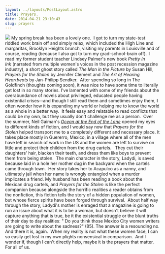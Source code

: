 ```yaml
---
layout: ../layouts/PostLayout.astro
title: Prayers. 
date: 2014-04-21 23:10:43
slug: prayers
---
```


[![](http://akindoflibrary.com/wp-content/uploads/2014/04/prayers-203x300.jpg)](http://akindoflibrary.com/wp-content/uploads/2014/04/prayers.jpg) My spring break has been a lovely one.  I got to turn my state-test riddled work brain off and simply relax, which included the High Line and margaritas, Brooklyn Heights brunch, visiting my parents in Louisville and of course, reading (because I also got to turn my grad-school-brain off).  I read my former student teacher Lindsey Palmer's new book _Pretty In Ink_ (narrated from multiple women's voices in the post recession magazine industry), a short ghost story called _The Man in the Picture_ by Susan Hill, _Prayers for the Stolen_ by Jennifer Clement and _The Art of Hearing Heartbeats_ by Jan-Philipp Sendker.  After spending so long in The Goldfinch (thoughts coming soon), it was nice to have some time to literally get lost in so many stories. I've lamented with some of my friends about the overabundance of novels about privileged, educated people having existential crises--and though I still read them and sometimes enjoy them, I often wonder how it is expanding my world or helping me to know the world as a whole in a better way.  It feels easy and relatable to read conflicts that could be my own, but they usually don't challenge me as a person.  Over the summer, Neil Gaiman's [_Ocean at the End of the Lane_](http://akindoflibrary.com/neil-gaimans-the-ocean-at-the-end-of-the-lane-safety-conjuring-a-fairy-ring/) opened my eyes to different kinds of fiction, and I would say now that _Prayers for the Stolen_ helped transport me to a completely different and necessary place. It takes place mostly in Guererro, Mexico, in a village where all of the men have left in search of work in the US and the women are left to survive on little and protect their children from the drug cartels.   They cut their daughters' hair, blacken their teeth, and dress them like boys to prevent them from being stolen.  The main character in the story, Ladydi, is saved because laid in a hole her mother dug in the backyard when the cartels came through town.  Her story takes her to Acapulco as a nanny, and ultimately jail when her name is wrongly entangled when a murder implicates a friend. My husband has been reading a book about the Mexican drug cartels, and _Prayers for the Stolen_ is like the perfect companion because alongside the horrific realities a reader obtains from the nonfiction, this fiction tells the story of a hidden population of women, but whose fierce spirits have been forged through survival.  About half way through the story, Ladydi's mother is enraged that a magazine is going to run an issue about what it is to be a woman, but doesn't believe it will capture anything that is true, be it the existential struggle or the blunt truths of their day to day realities: " Do you think those Mexico City women writers are going to write about the sadness?" (85). The answer is a resounding no. And there it is, again.  When my reality is not what these women face, I can so easily get lost in my own plights nonsensical in comparison.  And I wonder if, though I can't directly help, maybe it is the prayers that matter. For all of us.